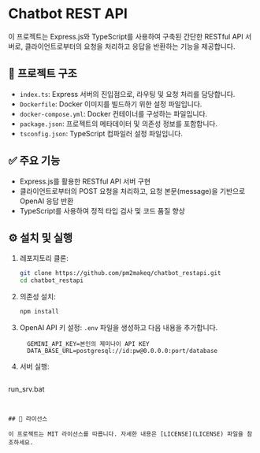 # Chatbot REST API

이 프로젝트는 Express.js와 TypeScript를 사용하여 구축된 간단한 RESTful API 서버로, 클라이언트로부터의 요청을 처리하고 응답을 반환하는 기능을 제공합니다.

## 📁 프로젝트 구조

- `index.ts`: Express 서버의 진입점으로, 라우팅 및 요청 처리를 담당합니다.
- `Dockerfile`: Docker 이미지를 빌드하기 위한 설정 파일입니다.
- `docker-compose.yml`: Docker 컨테이너를 구성하는 파일입니다.
- `package.json`: 프로젝트의 메타데이터 및 의존성 정보를 포함합니다.
- `tsconfig.json`: TypeScript 컴파일러 설정 파일입니다.

## ✅ 주요 기능

- Express.js를 활용한 RESTful API 서버 구현
- 클라이언트로부터의 POST 요청을 처리하고, 요청 본문(message)을 기반으로 OpenAI 응답 반환
- TypeScript를 사용하여 정적 타입 검사 및 코드 품질 향상

## ⚙️ 설치 및 실행

1. 레포지토리 클론:
   ```bash
   git clone https://github.com/pm2makeq/chatbot_restapi.git
   cd chatbot_restapi
   ```

2. 의존성 설치:
   ```bash
   npm install
   ```

3. OpenAI API 키 설정:
   `.env` 파일을 생성하고 다음 내용을 추가합니다.
   ```env
     GEMINI_API_KEY=본인의 제미나이 API KEY
     DATA_BASE_URL=postgresql://id:pw@0.0.0.0:port/database
   ```

4. 서버 실행:
   ```bash
  run_srv.bat
   ```


## 📄 라이선스

이 프로젝트는 MIT 라이선스를 따릅니다. 자세한 내용은 [LICENSE](LICENSE) 파일을 참조하세요.
